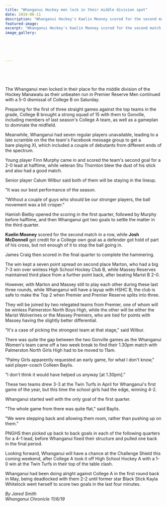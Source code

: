 ```yaml
---
title: "Whanganui Hockey men lock in their middle division spot"
date: 2019-06-11
description: "Whanganui Hockey's Kaelin Mooney scored for the second match in a row in their win against College B on Saturday..."
featured-image: 
excerpt: "Whanganui Hockey's Kaelin Mooney scored for the second match in a row in their win against College B on Saturday."
image_gallery:
    
    
    
    
    
---
```


<p>&nbsp;</p>
<p><img src="https://www.radiosport.co.nz/media/3898/hockey-generic-photosportjpg.jpg?mode=crop&amp;width=675&amp;height=379&amp;quality=80&amp;scale=both" alt="" /></p>
<p><br />The Whanganui men locked in their place for the middle division of the Hockey Manawatu as their unbeaten run in Premier Reserve Men continued with a 5-0 dismissal of College B on Saturday.</p>
<p>Preparing for the first of three straight games against the top teams in the grade, College B brought a strong squad of 15 with them to Gonville, including members of last season's College A team, as well as a gameplan to dominate the midfield.</p>
<p><span class="ellipsis">Meanwhile, Whanganui had seven regular players unavailable, leading to a late scramble on the the team's Facebook message group to get a bare</span>&nbsp;<span class="QhgiTxHt0g">playing XI, which included a couple of debutants from different ends of the spectrum.</span></p>
<p class="QhgiTxHt0g">Young player Finn Murphy came in and scored the team's second goal for a 2-0 lead at halftime, while veteran Stu Thornton blew the dust of his stick and also had a good match.</p>
<p class="QhgiTxHt0g">Senior player Calum Wilbur said both of them will be staying in the lineup.</p>
<p class="QhgiTxHt0g">"It was our best performance of the season.</p>
<p class="QhgiTxHt0g">"Without a couple of guys who should be our stronger players, the ball movement was a bit crisper."</p>
<p class="QhgiTxHt0g">Hamish Bielby opened the scoring in the first quarter, followed by Murphy before halftime, and then Whanganui got two goals to settle the matter in the third quarter.</p>
<p class="QhgiTxHt0g"><strong>Kaelin Mooney</strong> scored for the second match in a row, while <strong>Josh McDonnell</strong> got credit for a College own goal as a defender got hold of part of his cross, but not enough of it to stop the ball going in.</p>
<p class="QhgiTxHt0g">James Craig then scored in the final quarter to complete the hammering.</p>
<p class="QhgiTxHt0g">The win kept a seven point spread on second place Marton, who had a big 7-3 win over winless High School Hockey Club B, while Massey Reserves maintained third place from a further point back, after beating Marist B 2-0.</p>
<p class="QhgiTxHt0g">However, with Marton and Massey still to play each other during these last three rounds, while Whanganui will have a layup with HSHC B, the club is safe to make the Top 2 when Premier and Premier Reserve splits into three.</p>
<p class="QhgiTxHt0g">They will be joined by two relegated teams from Premier, one of whom will be winless Palmerston North Boys High, while the other will be either the Marist Wolverines or the Massey Premiers, who are tied for points with Massey having the slightly better differential.</p>
<p class="QhgiTxHt0g">"It's a case of picking the strongest team at that stage," said Wilbur.</p>
<p class="QhgiTxHt0g">There was quite the gap between the two Gonville games as the Whanganui Women's team came off a two week break to find their 1.30pm match with Palmerston North Girls High had to be moved to 11am.</p>
<p class="QhgiTxHt0g">"Palmy Girls apparently requested an early game, for what I don't know," said player-coach Colleen Baylis.</p>
<p class="QhgiTxHt0g">"I don't think it would have helped us anyway [at 1.30pm]."</p>
<p class="QhgiTxHt0g">These two teams drew 3-3 at the Twin Turfs in April for Whanganui's first game of the year, but this time the school girls had the edge, winning 4-2.</p>
<p class="QhgiTxHt0g">Whanganui started well with the only goal of the first quarter.</p>
<p class="QhgiTxHt0g">"The whole game from there was quite flat," said Baylis.</p>
<p class="QhgiTxHt0g">"We were stepping back and allowing them room, rather than pushing up on them."</p>
<p class="QhgiTxHt0g">PNGHS then picked up back to back goals in each of the following quarters for a 4-1 lead, before Whanganui fixed their structure and pulled one back in the final period.</p>
<p class="QhgiTxHt0g">Looking forward, Whanganui will have a chance at the Challenge Shield this coming weekend, after College A took it off High School Hockey A with a 1-0 win at the Twin Turfs in their top of the table clash.</p>
<p class="QhgiTxHt0g">Whanganui had been doing alright against College A in the first round back in May, being deadlocked with them 2-2 until former star Black Stick Kayla Whitelock went herself to score two goals in the last four minutes.</p>
<p class="QhgiTxHt0g"><em>By Jared Smith</em><br /><em>Whanganui Chronicle 11/6/19</em></p>

